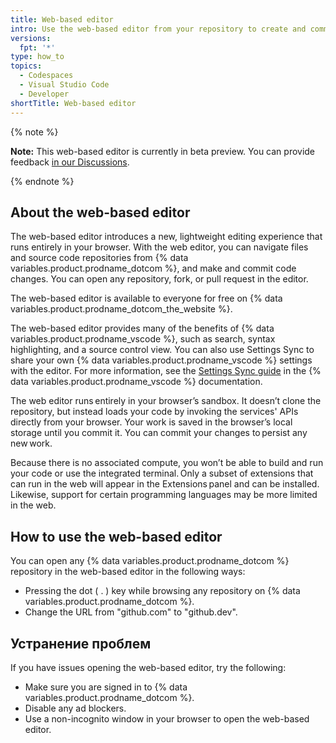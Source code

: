 ```yaml
---
title: Web-based editor
intro: Use the web-based editor from your repository to create and commit code changes.
versions:
  fpt: '*'
type: how_to
topics:
  - Codespaces
  - Visual Studio Code
  - Developer
shortTitle: Web-based editor
---
```


{% note %}

**Note:** This web-based editor is currently in beta preview. You can provide feedback [in our Discussions](https://github.co/browser-editor-feedback).

{% endnote %}

## About the web-based editor

The web-based editor introduces a new, lightweight editing experience that runs entirely in your browser. With the web editor, you can navigate files and source code repositories from {% data variables.product.prodname_dotcom %}, and make and commit code changes. You can open any repository, fork, or pull request in the editor.

The web-based editor is available to everyone for free on {% data variables.product.prodname_dotcom_the_website %}.

The web-based editor provides many of the benefits of {% data variables.product.prodname_vscode %}, such as search, syntax highlighting, and a source control view. You can also use Settings Sync to share your own {% data variables.product.prodname_vscode %} settings with the editor. For more information, see the [Settings Sync guide](https://code.visualstudio.com/docs/editor/settings-sync) in the {% data variables.product.prodname_vscode %} documentation.

The web editor runs entirely in your browser’s sandbox. It doesn’t clone the repository, but instead loads your code by invoking the services' APIs directly from your browser. Your work is saved in the browser’s local storage until you commit it. You can commit your changes to persist any new work.

Because there is no associated compute, you won’t be able to build and run your code or use the integrated terminal. Only a subset of extensions that can run in the web will appear in the Extensions panel and can be installed. Likewise, support for certain programming languages may be more limited in the web.

## How to use the web-based editor

You can open any {% data variables.product.prodname_dotcom %} repository in the web-based editor in the following ways:

- Pressing the dot ( . ) key while browsing any repository on {% data variables.product.prodname_dotcom %}.
- Change the URL from "github.com" to "github.dev".

## Устранение проблем

If you have issues opening the web-based editor, try the following:

- Make sure you are signed in to {% data variables.product.prodname_dotcom %}.
- Disable any ad blockers.
- Use a non-incognito window in your browser to open the web-based editor.
